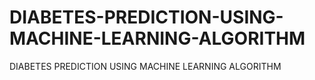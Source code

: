 # DIABETES-PREDICTION-USING-MACHINE-LEARNING-ALGORITHM
DIABETES PREDICTION USING MACHINE LEARNING ALGORITHM
